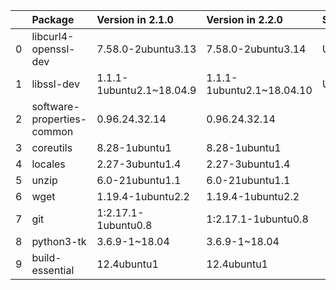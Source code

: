 <!-- markdown-link-check-disable -->

|    | Package                    | Version in 2.1.0         | Version in 2.2.0          | Status   |
|---:|:---------------------------|:-------------------------|:--------------------------|:---------|
|  0 | libcurl4-openssl-dev       | 7.58.0-2ubuntu3.13       | 7.58.0-2ubuntu3.14        | UPDATED  |
|  1 | libssl-dev                 | 1.1.1-1ubuntu2.1~18.04.9 | 1.1.1-1ubuntu2.1~18.04.10 | UPDATED  |
|  2 | software-properties-common | 0.96.24.32.14            | 0.96.24.32.14             |          |
|  3 | coreutils                  | 8.28-1ubuntu1            | 8.28-1ubuntu1             |          |
|  4 | locales                    | 2.27-3ubuntu1.4          | 2.27-3ubuntu1.4           |          |
|  5 | unzip                      | 6.0-21ubuntu1.1          | 6.0-21ubuntu1.1           |          |
|  6 | wget                       | 1.19.4-1ubuntu2.2        | 1.19.4-1ubuntu2.2         |          |
|  7 | git                        | 1:2.17.1-1ubuntu0.8      | 1:2.17.1-1ubuntu0.8       |          |
|  8 | python3-tk                 | 3.6.9-1~18.04            | 3.6.9-1~18.04             |          |
|  9 | build-essential            | 12.4ubuntu1              | 12.4ubuntu1               |          |